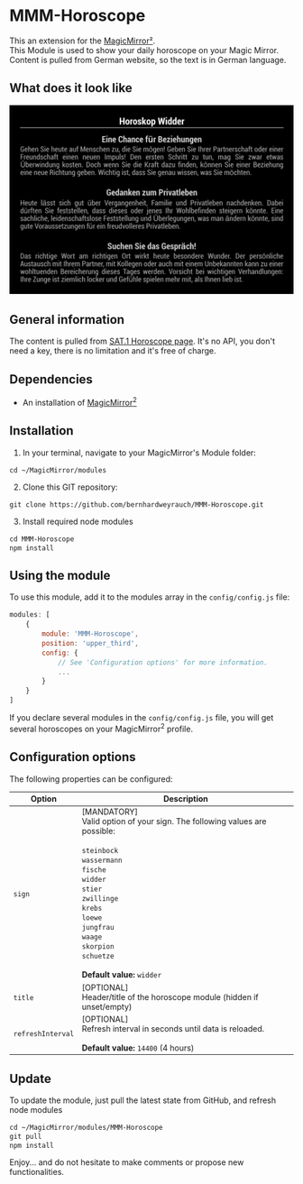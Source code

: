 # MMM-Horoscope
This an extension for the [MagicMirror²](https://magicmirror.builders/).
<br>This Module is used to show your daily horoscope on your Magic Mirror.
<br>Content is pulled from German website, so the text is in German language.

## What does it look like
![](MMM-Horoscope.jpg)

## General information
The content is pulled from [SAT.1 Horoscope page](https://www.sat1.de/ratgeber/horoskop/tageshoroskop).
It's no API, you don't need a key, there is no limitation and it's free of charge.

## Dependencies
  * An installation of [MagicMirror<sup>2</sup>](https://github.com/MichMich/MagicMirror)

## Installation
1. In your terminal, navigate to your MagicMirror's Module folder:
````
cd ~/MagicMirror/modules
````

2. Clone this GIT repository:
````
git clone https://github.com/bernhardweyrauch/MMM-Horoscope.git
````

3. Install required node modules
````
cd MMM-Horoscope
npm install
````

## Using the module
To use this module, add it to the modules array in the `config/config.js` file:
````javascript
modules: [
    {
        module: 'MMM-Horoscope',
        position: 'upper_third',
        config: {
            // See 'Configuration options' for more information.
            ...
        }
    }
]
````
If you declare several modules in the `config/config.js` file, you will get several horoscopes on your MagicMirror<sup>2</sup> profile.

## Configuration options
The following properties can be configured:

| Option                     | Description
| -------------------------- | -----------
| `sign`                 | [MANDATORY]<br>Valid option of your sign. The following values are possible:<br><br>`steinbock`<br>`wassermann`<br>`fische`<br>`widder`<br>`stier`<br>`zwillinge`<br>`krebs`<br>`loewe`<br>`jungfrau`<br>`waage`<br>`skorpion`<br>`schuetze`<br><br> **Default value:** `widder`
| `title`                | [OPTIONAL]<br>Header/title of the horoscope module (hidden if unset/empty)
| `refreshInterval`      | [OPTIONAL]<br>Refresh interval in seconds until data is reloaded.<br><br> **Default value:** `14400` (4 hours)


## Update
To update the module, just pull the latest state from GitHub, and refresh node modules
````
cd ~/MagicMirror/modules/MMM-Horoscope
git pull
npm install
````


Enjoy... and do not hesitate to make comments or propose new functionalities.
